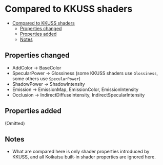 # Compared to KKUSS shaders

- [Compared to KKUSS shaders](#compared-to-kkuss-shaders)
  - [Properties changed](#properties-changed)
  - [Properties added](#properties-added)
  - [Notes](#notes)

## Properties changed
- AddColor -> BaseColor
- SpecularPower -> Glossiness (some KKUSS shaders use `Glossiness`, some others use `SpecularPower`)
- ShadowPower -> ShadowIntensity
- Emission -> EmissionMap, EmissionColor, EmissionIntensity
- Occlusion -> IndirectDiffuseIntensity, IndirectSpecularIntensity

## Properties added
(Omitted)

## Notes
- What are compared here is only shader properties introduced by KKUSS, and all Koikatsu built-in shader properties are ignored here.
